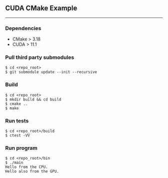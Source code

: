## CUDA CMake Example

---

### Dependencies

- CMake > 3.18
- CUDA > 11.1

### Pull third party submodules

```
$ cd <repo_root>
$ git submodule update --init --recursive
```

### Build

```
$ cd <repo_root>
$ mkdir build && cd build
$ cmake ..
$ make
```

### Run tests

```
$ cd <repo_root>/build
$ ctest -VV
```

### Run program

```
$ cd <repo_root>/bin
$ ./main
Hello from the CPU.
Hello also from the GPU.
```